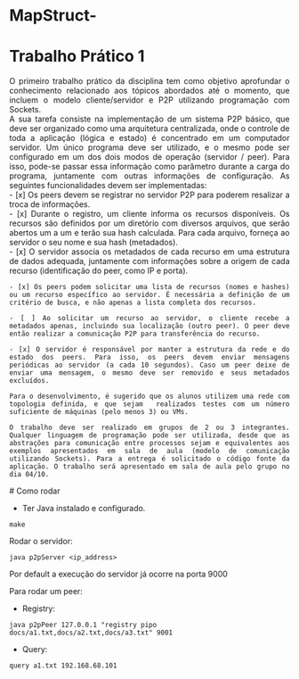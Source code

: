 # MapStruct-

# Trabalho Prático 1

<div style="text-align: justify">
    O primeiro trabalho prático da disciplina tem como objetivo aprofundar o conhecimento relacionado aos tópicos abordados até o momento, que incluem o modelo cliente/servidor e P2P utilizando programação com Sockets.
</div>

<div style="text-align: justify">
    A sua tarefa consiste na implementação de um sistema P2P básico, que deve ser organizado como uma arquitetura centralizada, onde o controle de toda a aplicação (lógica e estado) é concentrado em um computador servidor. Um único programa deve ser utilizado, e o mesmo pode ser configurado em um dos dois modos de operação (servidor / peer). Para isso, pode-se passar essa informação como parâmetro durante a carga do programa, juntamente com outras informações de configuração. As seguintes funcionalidades devem ser implementadas:    
</div>

<div style="text-align: justify">
    - [x] Os peers devem se registrar no servidor P2P para poderem resalizar a troca de informações.
</div>

<div style="text-align: justify">
    - [x] Durante o registro, um cliente informa os recursos disponíveis. Os recursos são definidos por um diretório com diversos arquivos, que serão abertos um a um e terão sua hash calculada. Para cada arquivo, forneça ao servidor o seu nome e sua hash (metadados).
</div>

<div style="text-align: justify">
    - [x] O servidor associa os metadados de cada recurso em uma estrutura de dados adequada, juntamente com informações sobre a origem de cada recurso (identificação do peer, como IP e porta).
</div>

<div style="text-align: justify">

    - [x] Os peers podem solicitar uma lista de recursos (nomes e hashes) ou um recurso específico ao servidor. É necessária a definição de um critério de busca, e não apenas a lista completa dos recursos.
</div>

<div style="text-align: justify">

    - [ ] Ao solicitar um recurso ao servidor, o cliente recebe a metadados apenas, incluindo sua localização (outro peer). O peer deve então realizar a comunicação P2P para transferência do recurso.
</div>

<div style="text-align: justify">

    - [x] O servidor é responsável por manter a estrutura da rede e do estado dos peers. Para isso, os peers devem enviar mensagens periódicas ao servidor (a cada 10 segundos). Caso um peer deixe de enviar uma mensagem, o mesmo deve ser removido e seus metadados excluídos.
</div>

<div style="text-align: justify">

    Para o desenvolvimento, é sugerido que os alunos utilizem uma rede com topologia definida, e que sejam  realizados testes com um número suficiente de máquinas (pelo menos 3) ou VMs.
</div>

<div style="text-align: justify">

    O trabalho deve ser realizado em grupos de 2 ou 3 integrantes. Qualquer linguagem de programação pode ser utilizada, desde que as abstrações para comunicação entre processos sejam e equivalentes aos exemplos apresentados em sala de aula (modelo de comunicação utilizando Sockets). Para a entrega é solicitado o código fonte da aplicação. O trabalho será apresentado em sala de aula pelo grupo no dia 04/10.
</div>
# Como rodar

- Ter Java instalado e configurado.

```
make
```

Rodar o servidor: 

```
java p2pServer <ip_address>
```

Por default a execução do servidor já ocorre na porta 9000

Para rodar um peer: 


- Registry: 

```
java p2pPeer 127.0.0.1 "registry pipo docs/a1.txt,docs/a2.txt,docs/a3.txt" 9001
```

- Query: 

```
query a1.txt 192.168.68.101
```
